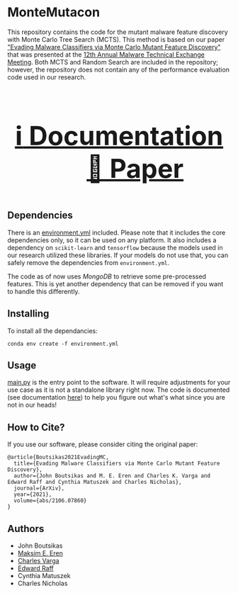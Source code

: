 # MonteMutacon

This repository contains the code for the mutant malware feature discovery with Monte Carlo Tree Search (MCTS). 
This method is based on our paper ["Evading Malware Classifiers via Monte Carlo Mutant Feature Discovery"](https://arxiv.org/abs/2106.07860) that was presented at the [12th Annual Malware Technical Exchange Meeting](https://www.sandia.gov/mtem/). Both MCTS and Random
Search are included in the repository; however, the repository does not contain any of the performance evaluation code used in our research.

<div align="center", style="font-size: 50px">

### [:information_source: Documentation](https://umbc-dream-lab.github.io/montemutacon/) &emsp; [:page_facing_up: Paper](https://arxiv.org/abs/2106.07860)

</div>

## Dependencies
There is an [environment.yml](environment.yml) included. Please note that it includes the core
dependencies only, so it can be used on any platform. It also includes a
dependency on `scikit-learn` and `tensorflow` because the models used in our research utilized these libraries.
If your models do not use that, you can safely remove the dependencies from
`environment.yml`.

The code as of now uses *MongoDB* to retrieve some pre-processed features. This
is yet another dependency that can be removed if you want to handle this
differently.

## Installing
To install all the dependancies:
```
conda env create -f environment.yml
```

## Usage
[main.py](main.py) is the entry point to the software. It will require adjustments for
your use case as it is not a standalone library right now. The code is
documented (see documentation [here](https://umbc-dream-lab.github.io/montemutacon/)) to help you figure out what's what since you are not in our heads!

## How to Cite?
If you use our software, please consider citing the original paper:
```
@article{Boutsikas2021EvadingMC,
  title={Evading Malware Classifiers via Monte Carlo Mutant Feature Discovery},
  author={John Boutsikas and M. E. Eren and Charles K. Varga and Edward Raff and Cynthia Matuszek and Charles Nicholas},
  journal={ArXiv},
  year={2021},
  volume={abs/2106.07860}
}
```

## Authors
- John Boutsikas
- [Maksim E. Eren](https://www.maksimeren.com)
- [Charles Varga](https://www.linkedin.com/in/cvar-ga/)
- [Edward Raff](https://www.edwardraff.com)
- Cynthia Matuszek
- Charles Nicholas
